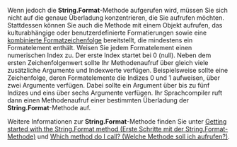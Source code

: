  
Wenn jedoch die **String.Format**-Methode aufgerufen wird, müssen Sie sich nicht auf die genaue Überladung konzentrieren, die Sie aufrufen möchten. Stattdessen können Sie auch die Methode mit einem Objekt aufrufen, das kulturabhängige oder benutzerdefinierte Formatierungen sowie eine [kombinierte Formatzeichenfolge](~/docs/standard/base-types/composite-formatting.md) bereitstellt, die mindestens ein Formatelement enthält. Weisen Sie jedem Formatelement einen numerischen Index zu. Der erste Index startet bei 0 (null). Neben dem ersten Zeichenfolgenwert sollte Ihr Methodenaufruf über gleich viele zusätzliche Argumente und Indexwerte verfügen. Beispielsweise sollte eine Zeichenfolge, deren Formatelemente die Indizes 0 und 1 aufweisen, über zwei Argumente verfügen. Dabei sollte ein Argument über bis zu fünf Indizes und eins über sechs Argumente verfügen. Ihr Sprachcompiler ruft dann einen Methodenaufruf einer bestimmten Überladung der **String.Format**-Methode auf.   

Weitere Informationen zur **String.Format**-Methode finden Sie unter [Getting started with the String.Format method (Erste Schritte mit der String.Format-Methode)](#Starting) und [Which method do I call? (Welche Methode soll ich aufrufen?)](#FTaskList).   
